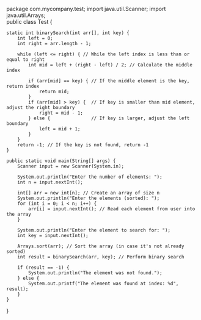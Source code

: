 
package com.mycompany.test;
import java.util.Scanner; 
import java.util.Arrays;  
public class Test {
  
    static int binarySearch(int arr[], int key) {
        int left = 0;
        int right = arr.length - 1;
        
        while (left <= right) { // While the left index is less than or equal to right
            int mid = left + (right - left) / 2; // Calculate the middle index

            if (arr[mid] == key) { // If the middle element is the key, return index
                return mid;
            }
            if (arr[mid] > key) {  // If key is smaller than mid element, adjust the right boundary
                right = mid - 1;
            } else {               // If key is larger, adjust the left boundary
                left = mid + 1;
            }
        }
        return -1; // If the key is not found, return -1
    }

    public static void main(String[] args) {
        Scanner input = new Scanner(System.in);
        
        System.out.println("Enter the number of elements: ");
        int n = input.nextInt();
        
        int[] arr = new int[n]; // Create an array of size n
        System.out.println("Enter the elements (sorted): ");
        for (int i = 0; i < n; i++) {
            arr[i] = input.nextInt(); // Read each element from user into the array
        }
        
        System.out.println("Enter the element to search for: ");
        int key = input.nextInt();
        
        Arrays.sort(arr); // Sort the array (in case it's not already sorted)
        int result = binarySearch(arr, key); // Perform binary search
        
        if (result == -1) {
            System.out.println("The element was not found.");
        } else {
            System.out.printf("The element was found at index: %d", result);
        }
    }
}

